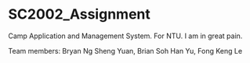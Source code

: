 # SC2002_Assignment
Camp Application and Management System. For NTU. I am in great pain.


Team members: Bryan Ng Sheng Yuan, Brian Soh Han Yu, Fong Keng Le
